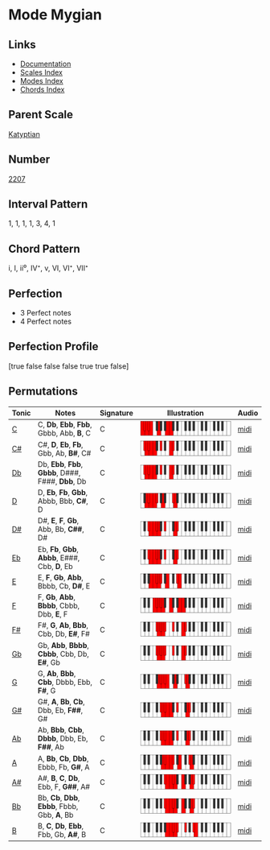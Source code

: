 # Mode Mygian

## Links

- [Documentation](index.md)
- [Scales Index](Scales.md)
- [Modes Index](Modes.md)
- [Chords Index](Chords.md)

## Parent Scale

[Katyptian](ScaleKatyptian.md)

## Number

[2207](https://ianring.com/musictheory/scales/2207)

## Interval Pattern

1, 1, 1, 1, 3, 4, 1

## Chord Pattern

i, I, ii⁰, IV⁺, v, VI, VI⁺, VII⁺

## Perfection

- 3 Perfect notes
- 4 Perfect notes

## Perfection Profile

[true false false false true true false]

## Permutations

| Tonic | Notes | Signature | Illustration | Audio |
|-------|-------|-----------|--------------|-------|
| [C](ModeCNaturalMygian.md) | C, **Db**, **Ebb**, **Fbb**, Gbbb, Abb, **B**, C | C | ![CNaturalMygian](ModeCNaturalMygian.png) | [midi](https://github.com/edipermadi/music/blob/main/docs/ModeCNaturalMygian.mid?raw=true) |
| [C#](ModeCSharpMygian.md) | C#, **D**, **Eb**, **Fb**, Gbb, Ab, **B#**, C# | C | ![CSharpMygian](ModeCSharpMygian.png) | [midi](https://github.com/edipermadi/music/blob/main/docs/ModeCSharpMygian.mid?raw=true) |
| [Db](ModeDFlatMygian.md) | Db, **Ebb**, **Fbb**, **Gbbb**, D###, F###, **Dbb**, Db | C | ![DFlatMygian](ModeDFlatMygian.png) | [midi](https://github.com/edipermadi/music/blob/main/docs/ModeDFlatMygian.mid?raw=true) |
| [D](ModeDNaturalMygian.md) | D, **Eb**, **Fb**, **Gbb**, Abbb, Bbb, **C#**, D | C | ![DNaturalMygian](ModeDNaturalMygian.png) | [midi](https://github.com/edipermadi/music/blob/main/docs/ModeDNaturalMygian.mid?raw=true) |
| [D#](ModeDSharpMygian.md) | D#, **E**, **F**, **Gb**, Abb, Bb, **C##**, D# | C | ![DSharpMygian](ModeDSharpMygian.png) | [midi](https://github.com/edipermadi/music/blob/main/docs/ModeDSharpMygian.mid?raw=true) |
| [Eb](ModeEFlatMygian.md) | Eb, **Fb**, **Gbb**, **Abbb**, E###, Cbb, **D**, Eb | C | ![EFlatMygian](ModeEFlatMygian.png) | [midi](https://github.com/edipermadi/music/blob/main/docs/ModeEFlatMygian.mid?raw=true) |
| [E](ModeENaturalMygian.md) | E, **F**, **Gb**, **Abb**, Bbbb, Cb, **D#**, E | C | ![ENaturalMygian](ModeENaturalMygian.png) | [midi](https://github.com/edipermadi/music/blob/main/docs/ModeENaturalMygian.mid?raw=true) |
| [F](ModeFNaturalMygian.md) | F, **Gb**, **Abb**, **Bbbb**, Cbbb, Dbb, **E**, F | C | ![FNaturalMygian](ModeFNaturalMygian.png) | [midi](https://github.com/edipermadi/music/blob/main/docs/ModeFNaturalMygian.mid?raw=true) |
| [F#](ModeFSharpMygian.md) | F#, **G**, **Ab**, **Bbb**, Cbb, Db, **E#**, F# | C | ![FSharpMygian](ModeFSharpMygian.png) | [midi](https://github.com/edipermadi/music/blob/main/docs/ModeFSharpMygian.mid?raw=true) |
| [Gb](ModeGFlatMygian.md) | Gb, **Abb**, **Bbbb**, **Cbbb**, Cbb, Db, **E#**, Gb | C | ![GFlatMygian](ModeGFlatMygian.png) | [midi](https://github.com/edipermadi/music/blob/main/docs/ModeGFlatMygian.mid?raw=true) |
| [G](ModeGNaturalMygian.md) | G, **Ab**, **Bbb**, **Cbb**, Dbbb, Ebb, **F#**, G | C | ![GNaturalMygian](ModeGNaturalMygian.png) | [midi](https://github.com/edipermadi/music/blob/main/docs/ModeGNaturalMygian.mid?raw=true) |
| [G#](ModeGSharpMygian.md) | G#, **A**, **Bb**, **Cb**, Dbb, Eb, **F##**, G# | C | ![GSharpMygian](ModeGSharpMygian.png) | [midi](https://github.com/edipermadi/music/blob/main/docs/ModeGSharpMygian.mid?raw=true) |
| [Ab](ModeAFlatMygian.md) | Ab, **Bbb**, **Cbb**, **Dbbb**, Dbb, Eb, **F##**, Ab | C | ![AFlatMygian](ModeAFlatMygian.png) | [midi](https://github.com/edipermadi/music/blob/main/docs/ModeAFlatMygian.mid?raw=true) |
| [A](ModeANaturalMygian.md) | A, **Bb**, **Cb**, **Dbb**, Ebbb, Fb, **G#**, A | C | ![ANaturalMygian](ModeANaturalMygian.png) | [midi](https://github.com/edipermadi/music/blob/main/docs/ModeANaturalMygian.mid?raw=true) |
| [A#](ModeASharpMygian.md) | A#, **B**, **C**, **Db**, Ebb, F, **G##**, A# | C | ![ASharpMygian](ModeASharpMygian.png) | [midi](https://github.com/edipermadi/music/blob/main/docs/ModeASharpMygian.mid?raw=true) |
| [Bb](ModeBFlatMygian.md) | Bb, **Cb**, **Dbb**, **Ebbb**, Fbbb, Gbb, **A**, Bb | C | ![BFlatMygian](ModeBFlatMygian.png) | [midi](https://github.com/edipermadi/music/blob/main/docs/ModeBFlatMygian.mid?raw=true) |
| [B](ModeBNaturalMygian.md) | B, **C**, **Db**, **Ebb**, Fbb, Gb, **A#**, B | C | ![BNaturalMygian](ModeBNaturalMygian.png) | [midi](https://github.com/edipermadi/music/blob/main/docs/ModeBNaturalMygian.mid?raw=true) |
